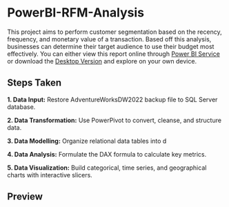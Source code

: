 # PowerBI-RFM-Analysis
This project aims to perform customer segmentation based on the recency, frequency, and monetary value of a transaction. Based off this analysis, businesses can determine their target audience to use their budget most effectively. You can either view this report online through [Power BI Service](https://app.powerbi.com/groups/me/reports/e700cdf2-072a-4288-85bf-a4f0739cbfed?ctid=645ddb47-b938-467c-ae4f-5082643b7620&pbi_source=linkShare&bookmarkGuid=9ed6196f-c7f9-4b15-9a8b-851fdc1c9258) or download the [Desktop Version](https://drive.google.com/uc?export=download&id=1mIdNaxVRIjm_lTXkcQfZNmkS0gYOWDDZ) and explore on your own device.
## Steps Taken

**1. Data Input:** Restore AdventureWorksDW2022 backup file to SQL Server database. 

**2. Data Transformation:** Use PowerPivot to convert, cleanse, and structure data. 

**3. Data Modelling:** Organize relational data tables into d

**4. Data Analysis:** Formulate the DAX formula to calculate key metrics.

**5. Data Visualization:** Build categorical, time series, and geographical charts with interactive slicers.

## Preview
